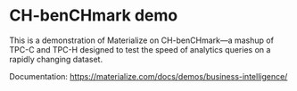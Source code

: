 # CH-benCHmark demo

This is a demonstration of Materialize on CH-benCHmark—a mashup of TPC-C and
TPC-H designed to test the speed of analytics queries on a rapidly changing
dataset.

Documentation: <https://materialize.com/docs/demos/business-intelligence/>
